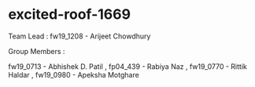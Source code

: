 # excited-roof-1669

Team Lead :
fw19_1208 - Arijeet Chowdhury

Group Members :

fw19_0713 - Abhishek D. Patil ,
fp04_439 - Rabiya Naz ,
fw19_0770 - Rittik Haldar ,
fw19_0980 - Apeksha Motghare
